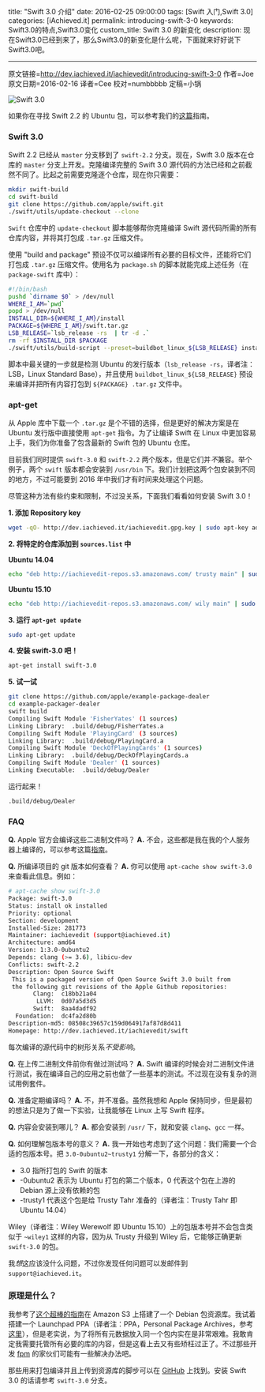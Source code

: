 title: "Swift 3.0 介绍"
date: 2016-02-25 09:00:00
tags: [Swift 入门,Swift 3.0]
categories: [iAchieved.it] 
permalink: introducing-swift-3-0
keywords: Swift3.0的特点,Swift3.0变化
custom_title: Swift 3.0 的新变化
description: 现在Swift3.0已经到来了，那么Swift3.0的新变化是什么呢，下面就来好好说下Swift3.0吧。

---
原文链接=http://dev.iachieved.it/iachievedit/introducing-swift-3-0
作者=Joe
原文日期=2016-02-16
译者=Cee
校对=numbbbbb
定稿=小锅

<!--此处开始正文-->

![Swift 3.0](https://img.shields.io/badge/Swift-3.0-orange.svg?style=flat)

如果你在寻找 Swift 2.2 的 Ubuntu 包，可以参考我们的[这篇](http://dev.iachieved.it/iachievedit/ubuntu-packages-for-open-source-swift/)指南。

### Swift 3.0

Swift 2.2 已经从 `master` 分支移到了 `swift-2.2` 分支。现在，Swift 3.0 版本在仓库的 `master` 分支上开发。克隆编译完整的 Swift 3.0 源代码的方法已经和之前截然不同了。比起之前需要克隆逐个仓库，现在你只需要：

```bash
mkdir swift-build
cd swift-build
git clone https://github.com/apple/swift.git 
./swift/utils/update-checkout --clone
```
<!--more-->

`Swift` 仓库中的 `update-checkout` 脚本能够帮你克隆编译 Swift 源代码所需的所有仓库内容，并将其打包成 `.tar.gz` 压缩文件。

使用 "build and package" 预设不仅可以编译所有必要的目标文件，还能将它们打包成 `.tar.gz` 压缩文件。使用名为 `package.sh` 的脚本就能完成上述任务（在 `package-swift` 库中）：

```bash
#!/bin/bash
pushd `dirname $0` > /dev/null
WHERE_I_AM=`pwd`
popd > /dev/null
INSTALL_DIR=${WHERE_I_AM}/install
PACKAGE=${WHERE_I_AM}/swift.tar.gz
LSB_RELEASE=`lsb_release -rs  | tr -d .`
rm -rf $INSTALL_DIR $PACKAGE
./swift/utils/build-script --preset=buildbot_linux_${LSB_RELEASE} install_destdir=${INSTALL_DIR} installable_package=${PACKAGE}

```

脚本中最关键的一步就是检测 Ubuntu 的发行版本（`lsb_release -rs`，译者注：LSB，Linux Standard Base），并且使用 `buildbot_linux_${LSB_RELEASE}` 预设来编译并把所有内容打包到 `${PACKAGE} .tar.gz` 文件中。

### apt-get

从 Apple 库中下载一个 `.tar.gz` 是个不错的选择，但是更好的解决方案是在 Ubuntu 发行版中直接使用 `apt-get` 指令。为了让编译 Swift 在 Linux 中更加容易上手，我们为你准备了包含最新的 Swift 包的 Ubuntu 仓库。

目前我们同时提供 `swift-3.0` 和 `swift-2.2` 两个版本，但是它们并*不*兼容。举个例子，两个 `swift` 版本都会安装到 `/usr/bin` 下。我们计划把这两个包安装到不同的地方，不过可能要到 2016 年中我们才有时间来处理这个问题。

尽管这种方法有些约束和限制，不过没关系，下面我们看看如何安装 Swift 3.0！

**1. 添加 Repository key**

```bash
wget -qO- http://dev.iachieved.it/iachievedit.gpg.key | sudo apt-key add -
```

**2. 将特定的仓库添加到 `sources.list` 中**

**Ubuntu 14.04**

```bash
echo "deb http://iachievedit-repos.s3.amazonaws.com/ trusty main" | sudo tee --append /etc/apt/sources.list
```

**Ubuntu 15.10**

```bash
echo "deb http://iachievedit-repos.s3.amazonaws.com/ wily main" | sudo tee --append /etc/apt/sources.list
```

**3. 运行 `apt-get update`**

```bash
sudo apt-get update
```

**4. 安装 swift-3.0 吧！**

```bash
apt-get install swift-3.0
```

**5. 试一试**

```bash
git clone https://github.com/apple/example-package-dealer
cd example-packager-dealer
swift build
Compiling Swift Module 'FisherYates' (1 sources)
Linking Library:  .build/debug/FisherYates.a
Compiling Swift Module 'PlayingCard' (3 sources)
Linking Library:  .build/debug/PlayingCard.a
Compiling Swift Module 'DeckOfPlayingCards' (1 sources)
Linking Library:  .build/debug/DeckOfPlayingCards.a
Compiling Swift Module 'Dealer' (1 sources)
Linking Executable:  .build/debug/Dealer
```

运行起来！

```bash
.build/debug/Dealer
```

### FAQ

**Q.** Apple 官方会编译这些二进制文件吗？
**A.** 不会，这些都是我在我的个人服务器上编译的，可以参考这篇[指南](http://dev.iachieved.it/iachievedit/keeping-up-with-open-source-swift/)。

**Q.** 所编译项目的 git 版本如何查看？
**A.** 你可以使用 `apt-cache show swift-3.0 ` 来查看此信息。例如：

```bash
# apt-cache show swift-3.0
Package: swift-3.0
Status: install ok installed
Priority: optional
Section: development
Installed-Size: 281773
Maintainer: iachievedit (support@iachieved.it)
Architecture: amd64
Version: 1:3.0-0ubuntu2
Depends: clang (>= 3.6), libicu-dev
Conflicts: swift-2.2
Description: Open Source Swift
 This is a packaged version of Open Source Swift 3.0 built from
 the following git revisions of the Apple Github repositories:
       Clang:  c18bb21a04
        LLVM:  0d07a5d3d5
       Swift:  8aa4dadf92
  Foundation:  dc4fa2d80b
Description-md5: 08508c39657c159d064917af87d8d411
Homepage: http://dev.iachieved.it/iachievedit/swift
```

每次编译的源代码中的树形关系*不受影响*。

**Q.** 在上传二进制文件前你有做过测试吗？
**A.** Swift 编译的时候会对二进制文件进行测试，我在编译自己的应用之前也做了一些基本的测试。不过现在没有复杂的测试用例套件。

**Q.** 准备定期编译吗？
**A.** 不，并不准备。虽然我想和 Apple 保持同步，但是最初的想法只是为了做一下实验，让我能够在 Linux 上写 Swift 程序。

**Q.** 内容会安装到哪儿？
**A.** 都会安装到 `/usr/` 下，就和安装 `clang`、`gcc` 一样。

**Q.** 如何理解包版本号的意义？ 
**A.** 我一开始也考虑到了这个问题：我们需要一个合适的包版本号。把 `3.0-0ubuntu2~trusty1` 分解一下，各部分的含义：

+ 3.0 指所打包的 Swift 的版本  
+ -0ubuntu2 表示为 Ubuntu 打包的第二个版本，0 代表这个包在上游的 Debian 源上没有依赖的包
+ -trusty1 代表这个包是给 Trusty Tahr 准备的（译者注：Trusty Tahr 即 Ubuntu 14.04）

Wiley（译者注：Wiley Werewolf 即 Ubuntu 15.10）上的包版本号并不会包含类似于 `~wiley1` 这样的内容，因为从 Trusty 升级到 Wiley 后，它能够正确更新 `swift-3.0` 的包。

我*想*这应该没什么问题，不过你发现任何问题可以发邮件到 `support@iachieved.it`。

### 原理是什么？

我参考了[这个超棒的指南](http://xn.pinkhamster.net/blog/tech/host-a-debian-repository-on-s3.html)在 Amazon S3 上搭建了一个 Debian 包资源库。我试着搭建一个 Launchpad PPA（译者注：PPA，Personal Package Archives，参考[这里](https://launchpad.net/ubuntu/+ppas)），但是老实说，为了将所有元数据放入同一个包内实在是非常艰难。我敢肯定我需要托管所有必要的库的内容，但是这看上去又有些矫枉过正了。不过那些开发 [fpm](https://github.com/jordansissel/fpm) 的家伙们可能有一些解决办法吧。

那些用来打包编译并且上传到资源库的脚步可以在 [GitHub](https://github.com/iachievedit/package-swift) 上找到。安装 Swift 3.0 的话请参考 `swift-3.0` 分支。